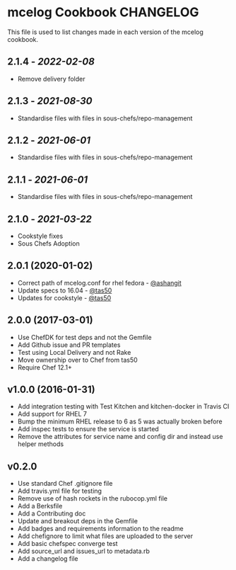 # mcelog Cookbook CHANGELOG

This file is used to list changes made in each version of the mcelog cookbook.

## 2.1.4 - *2022-02-08*

- Remove delivery folder

## 2.1.3 - *2021-08-30*

- Standardise files with files in sous-chefs/repo-management

## 2.1.2 - *2021-06-01*

- Standardise files with files in sous-chefs/repo-management

## 2.1.1 - *2021-06-01*

- Standardise files with files in sous-chefs/repo-management

## 2.1.0 - *2021-03-22*

- Cookstyle fixes
- Sous Chefs Adoption

## 2.0.1 (2020-01-02)

- Correct path of mcelog.conf for rhel fedora - [@ashangit](https://github.com/ashangit)
- Update specs to 16.04 - [@tas50](https://github.com/tas50)
- Updates for cookstyle - [@tas50](https://github.com/tas50)

## 2.0.0 (2017-03-01)

- Use ChefDK for test deps and not the Gemfile
- Add Github issue and PR templates
- Test using Local Delivery and not Rake
- Move ownership over to Chef from tas50
- Require Chef 12.1+

## v1.0.0 (2016-01-31)

- Add integration testing with Test Kitchen and kitchen-docker in Travis CI
- Add support for RHEL 7
- Bump the minimum RHEL release to 6 as 5 was actually broken before
- Add inspec tests to ensure the service is started
- Remove the attributes for service name and config dir and instead use helper methods

## v0.2.0

- Use standard Chef .gitignore file
- Add travis.yml file for testing
- Remove use of hash rockets in the rubocop.yml file
- Add a Berksfile
- Add a Contributing doc
- Update and breakout deps in the Gemfile
- Add badges and requirements information to the readme
- Add chefignore to limit what files are uploaded to the server
- Add basic chefspec converge test
- Add source\_url and issues\_url to metadata.rb
- Add a changelog file

